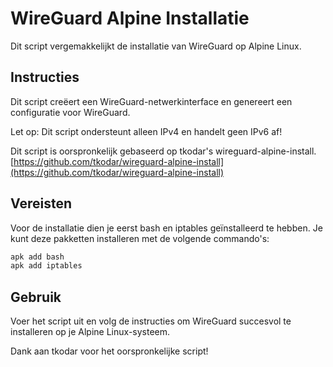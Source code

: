 # WireGuard Alpine Installatie

Dit script vergemakkelijkt de installatie van WireGuard op Alpine Linux.

## Instructies

Dit script creëert een WireGuard-netwerkinterface en genereert een configuratie voor WireGuard.

Let op: Dit script ondersteunt alleen IPv4 en handelt geen IPv6 af!

Dit script is oorspronkelijk gebaseerd op tkodar's wireguard-alpine-install.
[https://github.com/tkodar/wireguard-alpine-install](https://github.com/tkodar/wireguard-alpine-install)

## Vereisten

Voor de installatie dien je eerst bash en iptables geïnstalleerd te hebben. Je kunt deze pakketten installeren met de volgende commando's:

```bash
apk add bash
apk add iptables
```

## Gebruik

Voer het script uit en volg de instructies om WireGuard succesvol te installeren op je Alpine Linux-systeem.

Dank aan tkodar voor het oorspronkelijke script!

